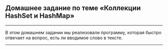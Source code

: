 ## Домашнее задание по теме «Коллекции HashSet и HashMap»

___

В этом домашнем задании мы реализовали программу, которая быстро отвечает на вопрос, есть ли вводимое слово в тексте.

***